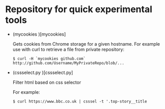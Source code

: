 # Repository for quick experimental tools

- (mycookies <hostname>)[mycookies]

  Gets cookies from Chrome storage for a given hostname. For example use with curl to retrieve a file from private repository:
  
  ```
  $ curl -H `mycookies github.com` http://github.com/Username/MyPrivateRepo/blob/...
  ```

- (cssselect.py <query>)[cssselect.py]

  Filter html based on css selector

  For example:

  ```
  $ curl https://www.bbc.co.uk | csssel -t '.top-story__title
  ```
